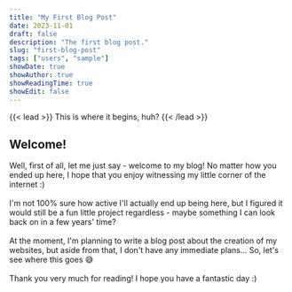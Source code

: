 ```yaml
---
title: "My First Blog Post"
date: 2023-11-01
draft: false
description: "The first blog post."
slug: "first-blog-post"
tags: ["users", "sample"]
showDate: true
showAuthor: true
showReadingTime: true
showEdit: false
---
```


{{< lead >}}
This is where it begins, huh?
{{< /lead >}}

## Welcome!
Well, first of all, let me just say - welcome to my blog! No matter how you ended up here, I hope that you enjoy witnessing my little corner of the internet :)
<br></br>
I'm not 100% sure how active I'll actually end up being here, but I figured it would still be a fun little project regardless - maybe something I can look back on in a few years' time?
<br></br>
At the moment, I'm planning to write a blog post about the creation of my websites, but aside from that, I don't have any immediate plans... So, let's see where this goes 😅
<br></br>
Thank you very much for reading! I hope you have a fantastic day :)